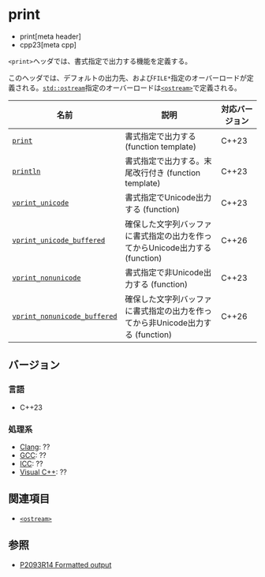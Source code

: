 # print
* print[meta header]
* cpp23[meta cpp]

`<print>`ヘッダでは、書式指定で出力する機能を定義する。

このヘッダでは、デフォルトの出力先、および`FILE*`指定のオーバーロードが定義される。[`std::ostream`](/reference/ostream/basic_ostream.md)指定のオーバーロードは[`<ostream>`](ostream.md)で定義される。


| 名前            | 説明           | 対応バージョン |
|-----------------|----------------|-------|
| [`print`](print/print.md) | 書式指定で出力する (function template) | C++23 |
| [`println`](print/println.md) | 書式指定で出力する。末尾改行付き (function template) | C++23 |
| [`vprint_unicode`](print/vprint_unicode.md) | 書式指定でUnicode出力する (function) | C++23 |
| [`vprint_unicode_buffered`](print/vprint_unicode_buffered.md) | 確保した文字列バッファに書式指定の出力を作ってからUnicode出力する (function) | C++26 |
| [`vprint_nonunicode`](print/vprint_nonunicode.md) | 書式指定で非Unicode出力する (function) | C++23 |
| [`vprint_nonunicode_buffered`](print/vprint_nonunicode_buffered.md) | 確保した文字列バッファに書式指定の出力を作ってから非Unicode出力する (function) | C++26 |

## バージョン
### 言語
- C++23

### 処理系
- [Clang](/implementation.md#clang): ??
- [GCC](/implementation.md#gcc): ??
- [ICC](/implementation.md#icc): ??
- [Visual C++](/implementation.md#visual_cpp): ??


## 関連項目
- [`<ostream>`](ostream.md)


## 参照
- [P2093R14 Formatted output](https://www.open-std.org/jtc1/sc22/wg21/docs/papers/2022/p2093r14.html)
